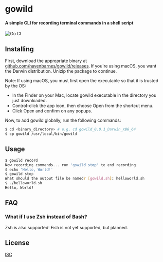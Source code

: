 # gowild

#### A simple CLI for recording terminal commands in a shell script

![Go CI](https://github.com/havenbarnes/gowild/workflows/Go%20CI/badge.svg)

## Installing

First, download the appropriate binary at [github.com/havenbarnes/gowild/releases](github.com/havenbarnes/gowild/releases). If you're using macOS, you want the Darwin distribution.
Unizip the package to continue.

Note: If using macOS, you must first open the executable so that it is trusted by the OS:

- In the Finder on your Mac, locate gowild executable in the directory you just downloaded.
- Control-click the app icon, then choose Open from the shortcut menu.
- Click Open and confirm on any popups.

Now, to add gowild globally, run the following commands:

```bash
$ cd <binary_directory> # e.g. cd gowild_0.0.1_Darwin_x86_64
$ cp gowild /usr/local/bin/gowild
```

## Usage

```bash
$ gowild record
Now recording commands... run 'gowild stop' to end recording
$ echo 'Hello, World!'
$ gowild stop
What should the output file be named? [gowild.sh]: helloworld.sh
$ ./helloworld.sh
Hello, World!
```

## FAQ

### What if I use Zsh instead of Bash?

Zsh is also supported! Fish is not yet supported, but planned.

## License

[ISC](LICENSE)
